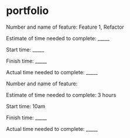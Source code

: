 # portfolio
Number and name of feature: 
  Feature 1, Refactor

Estimate of time needed to complete: _____

Start time: _____

Finish time: _____

Actual time needed to complete: _____




<!-- LAB 05a//////////////////////////// -->
Number and name of feature: 
  

Estimate of time needed to complete: 3 hours

Start time: 10am

Finish time: _____

Actual time needed to complete: _____